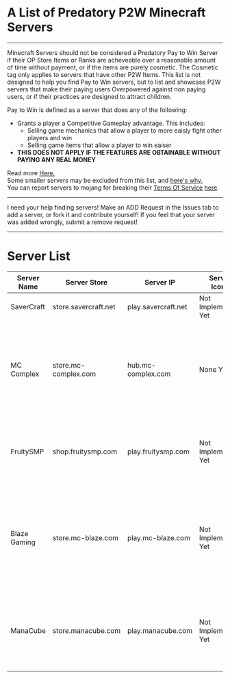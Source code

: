# A List of Predatory P2W Minecraft Servers
***
Minecraft Servers should not be considered a Predatory Pay to Win Server if their OP Store Items or Ranks are acheveable over a reasonable amount of time without payment, or if the items are purely cosmetic. The Cosmetic tag only applies to servers that have other P2W Items. This list is not designed to help you find Pay to Win servers, but to list and showcase P2W servers that make their paying users Overpowered against non paying users, or if their practices are designed to attract children. 

Pay to Win is defined as a server that does any of the following:
  - Grants a player a Competitive Gameplay advantage. This includes:
    - Selling game mechanics that allow a player to more eaisly fight other players and win
    - Selling game items that allow a player to win eaiser
  - **THIS DOES NOT APPLY IF THE FEATURES ARE OBTAINABLE WITHOUT PAYING ANY REAL MONEY**

Read more [Here.](https://www.minecraft.net/en-us/terms#commercial:~:text=Servers%20and%20Hosting.%22-,SERVERS%20AND%20HOSTING,-With%20hosting%20servers)  
Some smaller servers may be excluded from this list, and [here's why.](https://twitter.com/TheMisterEpicYT/status/1660986744752447488)  
You can report servers to mojang for breaking their [Terms Of Service](https://www.minecraft.net/en-us/terms#commercial:~:text=Servers%20and%20Hosting.%22-,SERVERS%20AND%20HOSTING,-With%20hosting%20servers) [here](https://help.minecraft.net/hc/en-us/requests/new?ticket_form_id=11289976570893). 
***
I need your help finding servers! Make an ADD Request in the Issues tab to add a server, or fork it and contribute yourself! 
If you feel that your server was added wrongly, submit a remove request!
***
# Server List
| Server Name | Server Store | Server IP | Server Icons | Server Status | Notes |
| ----------- | ------------ | --------- | ------------ | ------------- | ----- |
| SaverCraft  | store.savercraft.net | play.savercraft.net | Not Implemented Yet | ![](https://api.mcstatus.io/v2/widget/java/play.savercraft.net) | 
| MC Complex  | store.mc-complex.com | hub.mc-complex.com | None Yet | ![](https://api.mcstatus.io/v2/widget/java/hub.mc-complex.com) | Specifically referring to the survival hub, you can buy expensive ranks that grant netherite armor (TOS BREAKAGE) |
| FruitySMP   | shop.fruitysmp.com | play.fruitysmp.com | Not Implemented Yet | ![](https://api.mcstatus.io/v2/widget/java/play.fruitysmp.com) | Possible Fake Sale |
| Blaze Gaming | store.mc-blaze.com | play.mc-blaze.com | Not Implemented Yet | ![](https://api.mcstatus.io/v2/widget/java/play.mc-blaze.com) | Blaze is on here for selling in game competive advantages in their survival server (Breaking Mojang's TOS) |
| ManaCube    | store.manacube.com | play.manacube.com | Not Implemented Yet | ![](https://api.mcstatus.io/v2/widget/java/play.manacube.com) | Selling Kits and Ranks that are overly expensive and provide many gameplay advantages |
